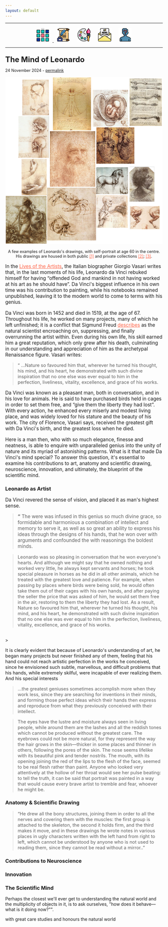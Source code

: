 ```yaml
---
layout: default
---
```

<center>
<hr width="100%" size="3">
<div class="container">
        <a href="https://ellisjalia.com"><img src="/assets/icons/menu.png" style="width:42px;height:42px;justify-content:center;display:inline-block;border:1px;margin: 0px 8px;padding:2px;"/>
        <a href="https://ellisjalia.com/posts"><img src="/assets/icons/quill.png" style="width:42px;height:42px;justify-content:center;display:inline-block;border:1px;margin: 0px 8px;padding:2px;"/></a>
        <a href="https://ellisjalia.com/art"><img src="/assets/icons/palette.png" style="width:42px;height:42px;justify-content:center;display:inline-block;border:1px;margin: 0px 8px;padding:2px;"/></a>
        <a href="https://ellisjalia.com/newsletter"><img src="/assets/icons/newsletter.png" style="width:42px;height:42px;justify-content:center;display:inline-block;border:1px;margin: 0px 8px;padding:2px;"/></a>
        <a href="https://ellisjalia.com/about"><img src="/assets/icons/unknown.png" style="width:42px;height:42px;justify-content:center;display:inline-block;border:1px;margin: 0px 8px;padding:2px;"/></a>
 </div>
  <hr width="100%" size="3">
  </center>

<p style="font-size:1.7em; margin-bottom:0"><strong>The Mind of Leonardo</strong></p>
<p style="font-size:0.9em;">24 November 2024 - <a href ="http://archive.eclass.uth.gr/eclass/modules/document/file.php/MHXD102/Vasari%20Giorgio_The_Lives_of_the_Artists_Oxford.pdf">permalink</a></p>


<center><img src="/assets/images/da-vinci-collage.png"></center>

<center><p style="font-size:0.9em; ">A few examples of Leonardo's drawings, with self-portrait at age 60 in the centre. His drawings are housed in both public <a href ="https://www.vam.ac.uk/articles/leonardo-da-vincis-notebooks?srsltid=AfmBOoqeO7bdbqXngYrEJCtH6bnI8ILvacTgyCfdm3QSGA6D6EHmujX-" style="color:tomato">[1]</a> and private collections <a href ="https://www.rct.uk/collection/exhibitions/leonardo-da-vinci-a-life-in-drawing/the-drawings" style="color:tomato">[2]</a>; <a href ="https://artsandculture.google.com/story/DAVhNR_kmhU1ww?hl=en" style="color:tomato">[3]</a>.</p></center>


<p style="font-size:1.1em;">In the <a href ="http://archive.eclass.uth.gr/eclass/modules/document/file.php/MHXD102/Vasari%20Giorgio_The_Lives_of_the_Artists_Oxford.pdf" style="color:tomato">Lives of the Artists</a>, the Italian biographer Giorgio Vasari writes that, in the last moments of his life, Leonardo da Vinci rebuked himself for having “offended God and mankind in not having worked at his art as he should have”. Da Vinci's biggest influence in his own time was his contribution to painting, while his notebooks remained unpublished, leaving it to the modern world to come to terms with his genius.

<p style="font-size:1.1em; ">Da Vinci was born in 1452 and died in 1519, at the age of 67. Throughout his life, he worked on many projects, many of which he left unfinished; it is a conflict that Sigmund Freud <a href ="http://archive.eclass.uth.gr/eclass/modules/document/file.php/MHXD102/Vasari%20Giorgio_The_Lives_of_the_Artists_Oxford.pdf" style="color:tomato">describes</a> as the natural scientist encroaching on, suppressing, and finally overrunning the artist within. Even during his own life, his skill earned him a great reputation, which only grew after his death, culminating in our understanding and appreciation of him as the archetypal Renaissance figure. Vasari writes:</p>

><p style="font-size:1.05em; ">“ ...Nature so favoured him that, wherever he turned his thought, his mind, and his heart, he demonstrated with such divine inspiration that no one else was ever equal to him in the perfection, liveliness, vitality, excellence, and grace of his works.</p>

<p style="font-size:1.1em; ">Da Vinci was known as a pleasant man, both in conversation, and in his love for animals. He is said to have purchased birds held in cages in order to set them free, and “give them the liberty they had lost”. With every action, he enhanced every miserly and modest living place, and was widely loved for his stature and the beauty of his work. The city of Florence, Vasari says, received the greatest gift with Da Vinci's birth, and the greatest loss when he died.</p>

<p style="font-size:1.1em; ">Here is a man then, who with so much elegance, finesse and neatness, is able to enquire with unparalleled genius into the unity of nature and its myriad of astonishing patterns. What is it that made Da Vinci's mind special? To answer this question, it's essential to examine his contributions to art, anatomy and scientific drawing, neuroscience, innovation, and ultimately, the blueprint of the scientific mind.</p>

<h3>Leonardo as Artist</h3>

<p style="font-size:1.1em; ">Da Vinci revered the sense of vision, and placed it as man's highest sense. </p>

><p style="font-size:1.1em; "><strong>“</strong> The were was infused in this genius so much divine grace, so formidable and harmonious a combination of intellect and memory to serve it, as well as so great an ability to express his ideas through the designs of his hands, that he won over with arguments and confounded the with reasonings the boldest minds. <strong></strong></p>

<p style="font-size:1.1em; "></p>

><p style="font-size:1.05em; ">Leonardo was so pleasing in conversation that he won everyone's hearts. And although we might say that he owned nothing and worked very little, he always kept servants and horses; he took special pleasure in horses as he did in all other animals, which he treated with the greatest love and patience. For example, when passing by places where birds were being sold, he would often take them out of their cages with his own hands, and after paying the seller the price that was asked of him, he would set them free in the air, restoring to them the liberty they had lost. As a result, Nature so favoured him that, wherever he turned his thought, his mind, and his heart, he demonstrated with such divine inspiration that no one else was ever equal to him in the perfection, liveliness, vitality, excellence, and grace of his works.
<br>
> <p style="font-size:1.05em; ">It is clearly evident that because of Leonardo's understanding of art, he began many projects but never finished any of them, feeling that his hand could not reach artistic perfection in the works he conceived, since he envisioned such subtle, marvellous, and difficult problems that his hands, while extremely skilful, were incapable of ever realizing them. And his special interests </p>

><p style="font-size:1.05em; ">...the greatest geniuses sometimes accomplish more when they work less, since they are searching for inventions in their minds, and forming those perfect ideas which their hands then express and reproduce from what they previously conceived with their intellect.</p>

><p style=" font-size: 1.05em; ">The eyes have the lustre and moisture always seen in living people, while around them are the lashes and all the reddish tones which cannot be produced without the greatest care. The eyebrows could not be more natural, for they represent the way the hair grows in the skin—thicker in some places and thinner in others, following the pores of the skin. The nose seems lifelike with its beautiful pink and tender nostrils. The mouth, with its opening joining the red of the lips to the flesh of the face, seemed to be real flesh rather than paint. Anyone who looked very attentively at the hollow of her throat would see her pulse beating: to tell the truth, it can be said that portrait was painted in a way that would cause every brave artist to tremble and fear, whoever he might be.</p>

<h3>Anatomy & Scientific Drawing</h3>

><p style="font-size:1.05em; ">“He drew all the bony structures, joining them in order to all the nerves and covering them with the muscles: the first group is attached to the skeleton, the second it holds firm, and the third makes it move, and in these drawings he wrote notes in various places in ugly characters written with the left hand from right to left, which cannot be understood by anyone who is not used to reading them, since they cannot be read without a mirror..” </p>

<h3>Contributions to Neuroscience</h3>

<h3>Innovation</h3>

<h3>The Scientific Mind</h3>

Perhaps the closest we'll ever get to understanding the natural world and the multiplicity of objects in it, is to ask ourselves, "how does it behave––what is it doing now?"".

with great care studies and honours the natural world  